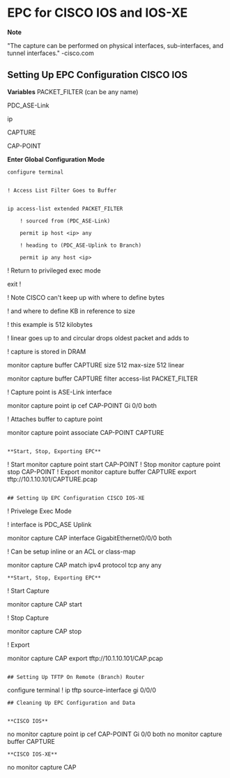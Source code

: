 # EPC for CISCO IOS and IOS-XE

**Note**

"The capture can be performed on physical interfaces, sub-interfaces, and tunnel interfaces."
-cisco.com


## Setting Up EPC Configuration CISCO IOS

**Variables**
PACKET_FILTER (can be any name)

PDC_ASE-Link

ip

CAPTURE

CAP-POINT


**Enter Global Configuration Mode**
```
configure terminal
```
```

! Access List Filter Goes to Buffer
```
```

ip access-list extended PACKET_FILTER

	! sourced from (PDC_ASE-Link)
  
	permit ip host <ip> any
  
	! heading to (PDC_ASE-Uplink to Branch)
  
	permit ip any host <ip>
```
  
! Return to privileged exec mode

exit
!

! Note CISCO can't keep up with where to define bytes 

! and where to define KB in reference to size 

! this example is 512 kilobytes 

! linear goes up to and circular drops oldest packet and adds to

! capture is stored in DRAM

monitor capture buffer CAPTURE size 512 max-size 512 linear

monitor capture buffer CAPTURE filter access-list PACKET_FILTER

! Capture point is ASE-Link interface

monitor capture point ip cef CAP-POINT Gi 0/0 both

! Attaches buffer to capture point

monitor capture point associate CAP-POINT CAPTURE
```

**Start, Stop, Exporting EPC**
```
! Start
monitor capture point start CAP-POINT
! Stop
monitor capture point stop CAP-POINT
! Export
monitor capture buffer CAPTURE export tftp://10.1.10.101/CAPTURE.pcap
```

## Setting Up EPC Configuration CISCO IOS-XE

```
! Privelege Exec Mode 

! interface is PDC_ASE Uplink
  
monitor capture CAP interface GigabitEthernet0/0/0 both
  
! Can be setup inline or an ACL or class-map
  
monitor capture CAP match ipv4 protocol tcp any any
```
**Start, Stop, Exporting EPC**
```
! Start Capture
  
monitor capture CAP start

! Stop Capture
  
monitor capture CAP stop

! Export
  
monitor capture CAP export tftp://10.1.10.101/CAP.pcap
```

## Setting Up TFTP On Remote (Branch) Router
 ```
 configure terminal
 !
 ip tftp source-interface gi 0/0/0
 ```
## Cleaning Up EPC Configuration and Data


**CISCO IOS**
```
no monitor capture point ip cef CAP-POINT Gi 0/0 both
no monitor capture buffer CAPTURE
```
**CISCO IOS-XE**
```
no monitor capture CAP
```
